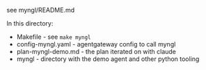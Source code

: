 see myngl/README.md

In this directory:

* Makefile - see `make myngl`
* config-myngl.yaml - agentgateway config to call myngl
* plan-myngl-demo.md - the plan iterated on with claude
* myngl - directory with the demo agent and other python tooling
